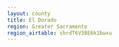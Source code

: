 ```yaml
---
layout: county
title: El Dorado
region: Greater Sacramento
region_airtable: shrdT6V38E6k1bwxu
---
```

